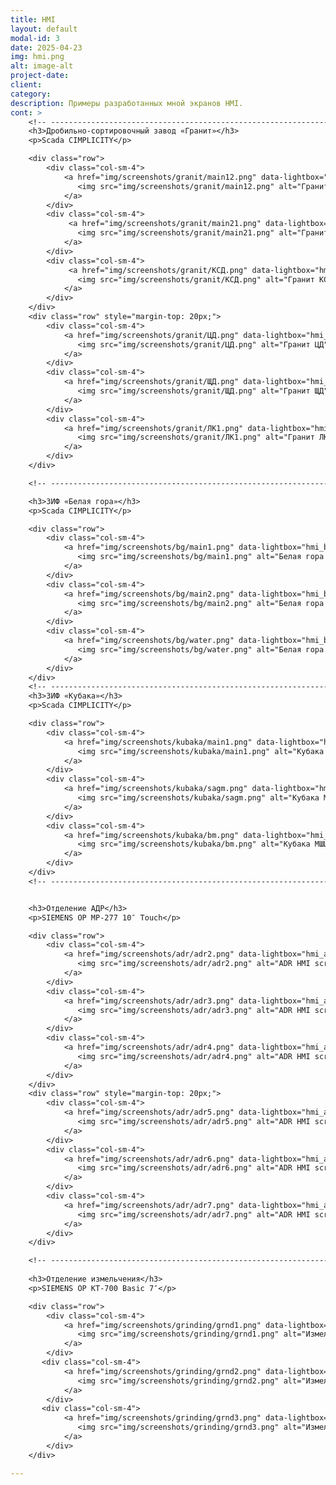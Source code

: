 ```yaml
---
title: HMI
layout: default
modal-id: 3
date: 2025-04-23
img: hmi.png
alt: image-alt
project-date: 
client: 
category: 
description: Примеры разработанных мной экранов HMI. 
cont: >
    <!-- ----------------------------------------------------------------------------- -->
    <h3>Дробильно-сортировочный завод «Гранит»</h3>
    <p>Scada CIMPLICITY</p>

    <div class="row">
        <div class="col-sm-4">
            <a href="img/screenshots/granit/main12.png" data-lightbox="hmi_granit" data-title="Гранит Главный 1">
               <img src="img/screenshots/granit/main12.png" alt="Гранит Главный 1" class="img-responsive">
            </a>
        </div>
        <div class="col-sm-4">
             <a href="img/screenshots/granit/main21.png" data-lightbox="hmi_granit" data-title="Гранит Главный 2">
               <img src="img/screenshots/granit/main21.png" alt="Гранит Главный 2" class="img-responsive">
            </a>
        </div>
        <div class="col-sm-4">
             <a href="img/screenshots/granit/КСД.png" data-lightbox="hmi_granit" data-title="Гранит КСД">
               <img src="img/screenshots/granit/КСД.png" alt="Гранит КСД" class="img-responsive">
            </a>
        </div>
    </div>
    <div class="row" style="margin-top: 20px;">
        <div class="col-sm-4">
            <a href="img/screenshots/granit/ЦД.png" data-lightbox="hmi_granit" data-title="Гранит ЦД">
               <img src="img/screenshots/granit/ЦД.png" alt="Гранит ЦД" class="img-responsive">
            </a>
        </div>
        <div class="col-sm-4">
            <a href="img/screenshots/granit/ЩД.png" data-lightbox="hmi_granit" data-title="Гранит ЩД">
               <img src="img/screenshots/granit/ЩД.png" alt="Гранит ЩД" class="img-responsive">
            </a>
        </div>
        <div class="col-sm-4">
            <a href="img/screenshots/granit/ЛК1.png" data-lightbox="hmi_granit" data-title="Гранит ЛК1">
               <img src="img/screenshots/granit/ЛК1.png" alt="Гранит ЛК1" class="img-responsive">
            </a>
        </div>
    </div>

    <!-- ----------------------------------------------------------------------------- -->

    <h3>ЗИФ «Белая гора»</h3>
    <p>Scada CIMPLICITY</p>

    <div class="row">
        <div class="col-sm-4">
            <a href="img/screenshots/bg/main1.png" data-lightbox="hmi_bg" data-title="Белая гора Главный 2">
               <img src="img/screenshots/bg/main1.png" alt="Белая гора Главный 1" class="img-responsive">
            </a>
        </div>
        <div class="col-sm-4">
            <a href="img/screenshots/bg/main2.png" data-lightbox="hmi_bg" data-title="Белая гора Главный 2">
               <img src="img/screenshots/bg/main2.png" alt="Белая гора Главный 1" class="img-responsive">
            </a>
        </div>
        <div class="col-sm-4">
            <a href="img/screenshots/bg/water.png" data-lightbox="hmi_bg" data-title="Белая гора Водоснабжение">
               <img src="img/screenshots/bg/water.png" alt="Белая гора Водоснабжение" class="img-responsive">
            </a>
        </div>
    </div>
    <!-- ----------------------------------------------------------------------------- -->
    <h3>ЗИФ «Кубака»</h3>
    <p>Scada CIMPLICITY</p>

    <div class="row">
        <div class="col-sm-4">
            <a href="img/screenshots/kubaka/main1.png" data-lightbox="hmi_kubaka" data-title="Кубака Главный">
               <img src="img/screenshots/kubaka/main1.png" alt="Кубака Главный" class="img-responsive">
            </a>
        </div>
        <div class="col-sm-4">
            <a href="img/screenshots/kubaka/sagm.png" data-lightbox="hmi_kubaka" data-title="Кубака МПСИ">
               <img src="img/screenshots/kubaka/sagm.png" alt="Кубака МПСИ" class="img-responsive">
            </a>
        </div>
        <div class="col-sm-4">
            <a href="img/screenshots/kubaka/bm.png" data-lightbox="hmi_kubaka" data-title="Кубака МШЦ">
               <img src="img/screenshots/kubaka/bm.png" alt="Кубака МШЦ" class="img-responsive">
            </a>
        </div>
    </div>
    <!-- ----------------------------------------------------------------------------- -->


    <h3>Отделение АДР</h3>
    <p>SIEMENS OP MP-277 10″ Touch</p>

    <div class="row">
        <div class="col-sm-4">
            <a href="img/screenshots/adr/adr2.png" data-lightbox="hmi_adr" data-title="HMI ADR 1">
               <img src="img/screenshots/adr/adr2.png" alt="ADR HMI screenshot" class="img-responsive">
            </a>
        </div>
        <div class="col-sm-4">
            <a href="img/screenshots/adr/adr3.png" data-lightbox="hmi_adr" data-title="HMI ADR 2">
               <img src="img/screenshots/adr/adr3.png" alt="ADR HMI screenshot" class="img-responsive">
            </a>
        </div>
        <div class="col-sm-4">
            <a href="img/screenshots/adr/adr4.png" data-lightbox="hmi_adr" data-title="HMI ADR 3">
               <img src="img/screenshots/adr/adr4.png" alt="ADR HMI screenshot" class="img-responsive">
            </a>
        </div>
    </div>
    <div class="row" style="margin-top: 20px;">
        <div class="col-sm-4">
            <a href="img/screenshots/adr/adr5.png" data-lightbox="hmi_adr" data-title="HMI ADR 4">
               <img src="img/screenshots/adr/adr5.png" alt="ADR HMI screenshot" class="img-responsive">
            </a>
        </div>
        <div class="col-sm-4">
            <a href="img/screenshots/adr/adr6.png" data-lightbox="hmi_adr" data-title="HMI ADR 5">
               <img src="img/screenshots/adr/adr6.png" alt="ADR HMI screenshot" class="img-responsive">
            </a>
        </div>
        <div class="col-sm-4">
            <a href="img/screenshots/adr/adr7.png" data-lightbox="hmi_adr" data-title="HMI ADR 6">
               <img src="img/screenshots/adr/adr7.png" alt="ADR HMI screenshot" class="img-responsive">
            </a>
        </div>
    </div>

    <!-- ----------------------------------------------------------------------------- -->
    
    <h3>Отделение измельчения</h3>
    <p>SIEMENS OP KT-700 Basic 7″</p>

    <div class="row">
        <div class="col-sm-4">
            <a href="img/screenshots/grinding/grnd1.png" data-lightbox="hmi_grnd" data-title="HMI Измельчение">
               <img src="img/screenshots/grinding/grnd1.png" alt="Измельчение HMI screenshot" class="img-responsive">
            </a>
        </div>
       <div class="col-sm-4">
            <a href="img/screenshots/grinding/grnd2.png" data-lightbox="hmi_grnd" data-title="HMI Измельчение">
               <img src="img/screenshots/grinding/grnd2.png" alt="Измельчение HMI screenshot" class="img-responsive">
            </a>
        </div>
       <div class="col-sm-4">
            <a href="img/screenshots/grinding/grnd3.png" data-lightbox="hmi_grnd" data-title="HMI Измельчение">
               <img src="img/screenshots/grinding/grnd3.png" alt="Измельчение HMI screenshot" class="img-responsive">
            </a>
        </div>
    </div>

---
```


